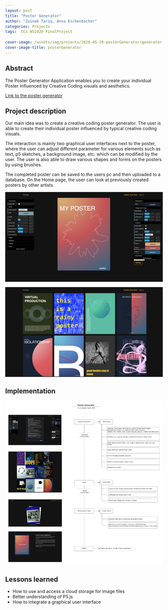 ```yaml
---
layout: post
title: "Poster Generator"
author: "Zainab Tariq, Anna Eschenbacher"
categories: Projects
tags:  CC1 WS1920 FinalProject

cover-image: /assets/img/projects/2020-05-20-posterGenerator/generator.png 
cover-image-title: posterGenerator
---
```


## Abstract
The Poster Generator Application enables you to create your individual Poster influenced by Creative Coding visuals and aesthetics.

[Link to the poster generator](https://postergenerator2020.herokuapp.com/)

## Project description
Our main idea was to create a creative coding poster generator. The user is able to create their individual poster influenced by typical creative coding visuals.

The interaction is mainly two graphical user interfaces next to the poster, where the user can adjust different parameter for various elements such as text, p5 sketches, a background image, etc. which can be modified by the user. The user is also able to draw various shapes and forms on the posters by using brushes.

The completed poster can be saved to the users pc and then uploaded to a database. On the Home page, the user can look at previously created posters by other artists.

![Poster Generator](/assets/img/projects/2020-05-20-posterGenerator/generator.png)

![Poster Overview](/assets/img/projects/2020-05-20-posterGenerator/home_generator.png)

## Implementation

![Implementation](/assets/img/projects/2020-05-20-posterGenerator/overview.png)

## Lessons learned

- How to use and access a cloud storage for image files
- Better understanding of P5.js
- How to integrate a graphical user interface
